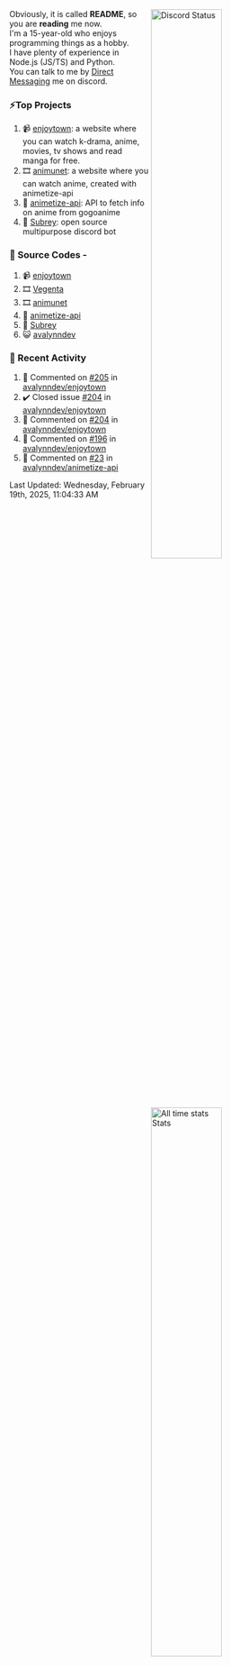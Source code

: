 <a href="https://discord.com/users/735059235141845003" target="_blank">
	<img width="50%" align="right" alt="Discord Status" src="https://lanyard.cnrad.dev/api/735059235141845003?bg=1f1f1f&borderRadius=5px">
</a>
<a href="https://wakatime.com/@Avalynn" target="_blank">
	<img width="50%" align="right" alt="All time stats Stats" src="https://github-readme-stats-one-liard-37.vercel.app/api/wakatime?username=avalynn&border_radius=5px&theme=dark&bg_color=1f1f1f&border_color=1f1f1f&icon_color=58a6ff&show_icons=true&disable_animations=true&custom_title=All%20Time%20Stats&v=2\&layout=compact">
</a>

<div align="left">
Obviously, it is called <b>README</b>, so you are <b>reading</b> me now.<br> 
I'm a 15-year-old who enjoys programming things as a hobby. <br>
I have plenty of experience in Node.js (JS/TS) and Python.<br>
You can talk to me by <a href="https://discord.com/users/735059235141845003">Direct Messaging</a> me on discord.<br>
</div>

### ⚡Top Projects
1. 📹 [enjoytown](https://enjoytown.netlify.app/): a website where you can watch k-drama, anime, movies, tv shows and read manga for free.
2. 🎞️ [animunet](https://animunet.vercel.app): a website where you can watch anime, created with animetize-api
3. 🎉 [animetize-api](https://animetize-api.vercel.app): API to fetch info on anime from gogoanime 
2. 🤖 [Subrey](https://github.com/InfiniteDevs/Subrey): open source multipurpose discord bot

### 📄 Source Codes -
1. 📹 [enjoytown](https://github.com/avalynndev/enjoytown) 
2. 🎞️ [Vegenta](https://github.com/InfiniteDevs/vegenta)
3. 🎞️ [animunet](https://github.com/InfiniteDevs/animunet)
4. 🎉 [animetize-api](https://github.com/avalynndev/animetize-api)
5. 🤖 [Subrey](https://github.com/InfiniteDevs/Subrey)
6. 😺 [avalynndev](https://github.com/avalynndev/avalynn-web)

### 📄 Recent Activity

<!--RECENT_ACTIVITY:start-->
1. 💬 Commented on [#205](https://github.com/avalynndev/enjoytown/issues/205#issuecomment-2632700209) in [avalynndev/enjoytown](https://github.com/avalynndev/enjoytown)<br>
2. ✔️ Closed issue [#204](https://github.com/avalynndev/enjoytown/issues/204) in [avalynndev/enjoytown](https://github.com/avalynndev/enjoytown)<br>
3. 💬 Commented on [#204](https://github.com/avalynndev/enjoytown/issues/204#issuecomment-2629237171) in [avalynndev/enjoytown](https://github.com/avalynndev/enjoytown)<br>
4. 💬 Commented on [#196](https://github.com/avalynndev/enjoytown/issues/196#issuecomment-2629236226) in [avalynndev/enjoytown](https://github.com/avalynndev/enjoytown)<br>
5. 💬 Commented on [#23](https://github.com/avalynndev/animetize-api/issues/23#issuecomment-2614256838) in [avalynndev/animetize-api](https://github.com/avalynndev/animetize-api)<br>
<!--RECENT_ACTIVITY:end-->

<!--RECENT_ACTIVITY:last_update-->
Last Updated: Wednesday, February 19th, 2025, 11:04:33 AM
<!--RECENT_ACTIVITY:last_update_end-->
